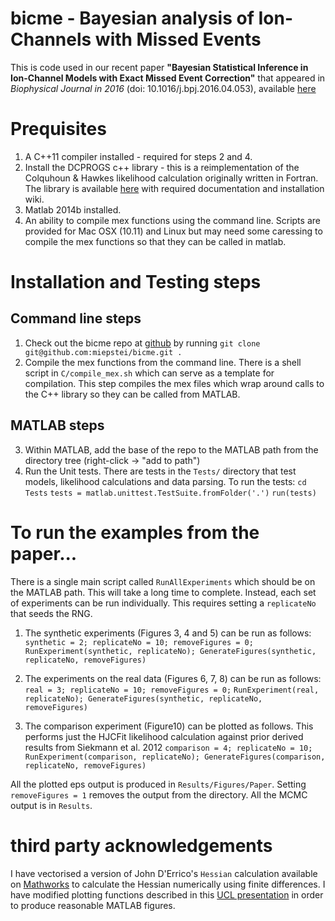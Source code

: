 # bicme - Bayesian analysis of Ion-Channels with Missed Events

This is code used in our recent paper **"Bayesian Statistical Inference in Ion-Channel Models with Exact Missed Event Correction"** that appeared in *Biophysical Journal in 2016* (doi: 10.1016/j.bpj.2016.04.053), available [here](http://www.cell.com/biophysj/fulltext/S0006-3495(16)30450-7)

# Prequisites

1. A C++11 compiler installed - required for steps 2 and 4.
2. Install the DCPROGS c++ library - this is a reimplementation of the Colquhoun & Hawkes likelihood calculation originally written in Fortran. The library is available [here](https://github.com/DCPROGS/HJCFIT) with required documentation and installation wiki.
3. Matlab 2014b installed.
4. An ability to compile mex functions using the command line. Scripts are provided for Mac OSX (10.11) and Linux but may need some caressing to compile the mex functions so that they can be called in matlab.

# Installation and Testing steps

## Command line steps
1. Check out the bicme repo at [github](https://github.com/miepstei/bicme) by running `git clone git@github.com:miepstei/bicme.git .`
2. Compile the mex functions from the command line. There is a shell script in `C/compile_mex.sh` which can serve as a template for compilation. This step compiles the mex files which wrap around calls to the C++ library so they can be called from MATLAB.

## MATLAB steps
3. Within MATLAB, add the base of the repo to the MATLAB path from the directory tree (right-click -> "add to path")
4. Run the Unit tests. There are tests in the `Tests/` directory that test models, likelihood calculations and data parsing.
To run the tests:
	`cd Tests`
	`tests = matlab.unittest.TestSuite.fromFolder('.')`
	`run(tests)`

# To run the examples from the paper...

There is a single main script called `RunAllExperiments` which should be on the MATLAB path. This will take a long time to complete.
Instead, each set of experiments can be run individually. This requires setting a `replicateNo` that seeds the RNG.

1. The synthetic experiments (Figures 3, 4 and 5) can be run as follows:
	`synthetic = 2; replicateNo = 10; removeFigures = 0;`
	`RunExperiment(synthetic, replicateNo); GenerateFigures(synthetic, replicateNo, removeFigures) `
	
2. The experiments on the real data (Figures 6, 7, 8) can be run as follows:
	`real = 3; replicateNo = 10; removeFigures = 0;` 
	`RunExperiment(real, replicateNo); GenerateFigures(synthetic, replicateNo, removeFigures)`
	
3. The comparison experiment (Figure10) can be plotted as follows. This performs just the HJCFit likelihood calculation against prior derived results from Siekmann et al. 2012
	`comparison = 4; replicateNo = 10;`
	`RunExperiment(comparison, replicateNo); GenerateFigures(comparison, replicateNo, removeFigures)`
	
All the plotted eps output is produced in `Results/Figures/Paper`. Setting `removeFigures = 1` removes the output from the directory.
All the MCMC output is in `Results`.
	
# third party acknowledgements

I have vectorised a version of John D'Errico's `Hessian` calculation available on [Mathworks](http://uk.mathworks.com/matlabcentral/fileexchange/13490-adaptive-robust-numerical-differentiation/content/DERIVESTsuite/hessian.m) to calculate the Hessian numerically using finite differences.
I have modified plotting functions described in this [UCL presentation](http://www.gatsby.ucl.ac.uk/~turner/TeaTalks/matlabFigs/matlabFig.pdf) in order to produce reasonable MATLAB figures.



 

